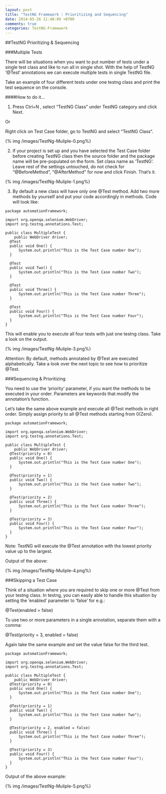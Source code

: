 ```yaml
---
layout: post
title: "TestNG Framework : Prioritizing and Sequencing"
date: 2014-05-26 11:48:09 +0700
comments: true
categories: TestNG-Framework
---
```


##TestNG Prioritizing & Sequencing

###Multiple Tests

There will be situations when you want to put number of tests under a single test class and like to run all in single shot.  With the help of TestNG ‘@Test‘ annotations we can execute multiple tests in single TestNG file.

Take an example of four different tests under one testng class and print the test sequence on the console.
<!--more-->
####How to do it…

1) Press Ctrl+N , select “TestNG Class” under TestNG category and click Next.

Or

Right click on Test Case folder, go to TestNG and select “TestNG Class“.

{% img /images/TestNg-Muliple-0.png%}

2) If your project is set up and you have selected the Test Case folder before creating TestNG class then the source folder and the package name will be pre-populated on the form. Set class name as ‘TestNG‘.
Leave rest of the settings untouched, do not check for “@BeforeMethod”, “@AfterMethod” for now and click Finish. That’s it.

{% img /images/TestNg-Muliple-1.png%}

3) By default a new class will have only one @Test method. Add two more methods by yourself and put your code accordingly in methods. Code will look like:

```
package automationFramework;

import org.openqa.selenium.WebDriver;
import org.testng.annotations.Test;

public class MultipleTest {
	public WebDriver driver;
  @Test
  public void One() {
      System.out.println("This is the Test Case number One");
  }
  
  @Test
  public void Two() {
	  System.out.println("This is the Test Case number Two");
  }
  
  @Test
  public void Three() {
	  System.out.println("This is the Test Case number Three");
  }
  
  @Test
  public void Four() {
	  System.out.println("This is the Test Case number Four");
  }
}
```

This will enable you to execute all four tests with just one testng class. Take a look on the output.

{% img /images/TestNg-Muliple-3.png%}


Attention: By default, methods annotated by @Test are executed alphabetically. Take a look over the next topic to see how to prioritize @Test.

###Sequencing & Prioritizing

You need to use the ‘priority‘ parameter, if you want the methods to be executed in your order. Parameters are keywords that modify the annotation’s function.

Let’s take the same above example and execute all @Test methods in right order. Simply assign priority to all @Test methods starting from 0(Zero).

```
package automationFramework;

import org.openqa.selenium.WebDriver;
import org.testng.annotations.Test;

public class MultipleTest {
	public WebDriver driver;
  @Test(priority = 0)
  public void One() {
      System.out.println("This is the Test Case number One");
  }
  
  @Test(priority = 1)
  public void Two() {
	  System.out.println("This is the Test Case number Two");
  }
  
  @Test(priority = 2)
  public void Three() {
	  System.out.println("This is the Test Case number Three");
  }
  
  @Test(priority = 3)
  public void Four() {
	  System.out.println("This is the Test Case number Four");
  }
}
```

Note: TestNG will execute the @Test annotation with the lowest priority value up to the largest.

Output of the above:

{% img /images/TestNg-Muliple-4.png%}

###Skipping a Test Case

Think of a situation where you are required to skip one or more @Test from your testng class. In testng, you can easily able to handle this situation by setting the ‘enabled’ parameter to ‘false’ for e.g.:

@Test(enabled = false)

To use two or more parameters in a single annotation, separate them with a comma:

@Test(priority = 3, enabled = false)

Again take the same example and set the value false for the third test.

```
package automationFramework;

import org.openqa.selenium.WebDriver;
import org.testng.annotations.Test;

public class MultipleTest {
	public WebDriver driver;
  @Test(priority = 0)
  public void One() {
      System.out.println("This is the Test Case number One");
  }
  
  @Test(priority = 1)
  public void Two() {
	  System.out.println("This is the Test Case number Two");
  }
  
  @Test(priority = 2, enabled = false)
  public void Three() {
	  System.out.println("This is the Test Case number Three");
  }
  
  @Test(priority = 3)
  public void Four() {
	  System.out.println("This is the Test Case number Four");
  }
}

```

Output of the above example:

{% img /images/TestNg-Muliple-5.png%}




